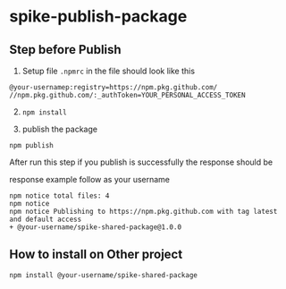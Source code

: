# spike-publish-package

## Step before Publish

1. Setup file `.npmrc` in the file should look like this

```
@your-usernamep:registry=https://npm.pkg.github.com/
//npm.pkg.github.com/:_authToken=YOUR_PERSONAL_ACCESS_TOKEN
```

2. `npm install`

3. publish the package

```
npm publish
```

After run this step if you publish is successfully the response should be

response example follow as your username

```
npm notice total files: 4
npm notice
npm notice Publishing to https://npm.pkg.github.com with tag latest and default access
+ @your-username/spike-shared-package@1.0.0
```

## How to install on Other project

```
npm install @your-username/spike-shared-package
```
